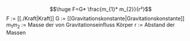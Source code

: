 $$\huge F=G* \frac{m_{1}* m_{2}}{r²}$$
F := [[./Kraft|Kraft]]
G := [[Gravitationskonstante|Gravitationskonstante]]
$m_{1}m_{2}$ := Masse der von Gravitationseinfluss Körper 
r := Abstand der Massen